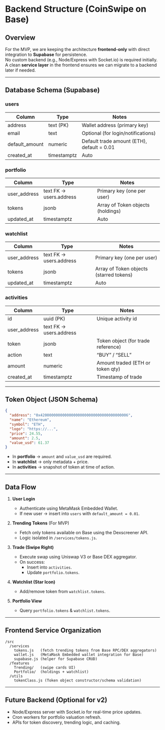 # Backend Structure (CoinSwipe on Base)

## Overview
For the MVP, we are keeping the architecture **frontend-only** with direct integration to **Supabase** for persistence.  
No custom backend (e.g., Node/Express with Socket.io) is required initially.  
A clean **service layer** in the frontend ensures we can migrate to a backend later if needed.

---

## Database Schema (Supabase)

### users
| Column         | Type        | Notes                             |
|----------------|-------------|-----------------------------------|
| address        | text (PK)   | Wallet address (primary key)      |
| email          | text        | Optional (for login/notifications)|
| default_amount | numeric     | Default trade amount (ETH), default = 0.01 |
| created_at     | timestamptz | Auto                              |

### portfolio
| Column        | Type     | Notes                                     |
|---------------|----------|-------------------------------------------|
| user_address  | text FK → users.address | Primary key (one per user) |
| tokens        | jsonb    | Array of Token objects (holdings)         |
| updated_at    | timestamptz | Auto                                   |

### watchlist
| Column        | Type     | Notes                                     |
|---------------|----------|-------------------------------------------|
| user_address  | text FK → users.address | Primary key (one per user) |
| tokens        | jsonb    | Array of Token objects (starred tokens)   |
| updated_at    | timestamptz | Auto                                   |

### activities
| Column        | Type     | Notes                                      |
|---------------|----------|--------------------------------------------|
| id            | uuid (PK)| Unique activity id                         |
| user_address  | text FK → users.address |                              |
| token         | jsonb    | Token object (for trade reference)         |
| action        | text     | “BUY” / “SELL”                             |
| amount        | numeric  | Amount traded (ETH or token qty)           |
| created_at    | timestamptz | Timestamp of trade                      |

---

## Token Object (JSON Schema)

```json
{
  "address": "0x4200000000000000000000000000000000000006",
  "name": "Ethereum",
  "symbol": "ETH",
  "logo": "https://...",
  "price": 24.55,
  "amount": 2.5,
  "value_usd": 61.37
}
```

- In **portfolio** → `amount` and `value_usd` are required.  
- In **watchlist** → only metadata + price.  
- In **activities** → snapshot of token at time of action.

---

## Data Flow

1. **User Login**
   - Authenticate using MetaMask Embedded Wallet.
   - If new user → insert into `users` with `default_amount = 0.01`.

2. **Trending Tokens** (For MVP)
   - Fetch only tokens available on Base using the Dexscreener API.
   - Logic isolated in `/services/tokens.js`.

<!-- 2. **Trending Tokens**(Future Scope)
   - Fetch from **Base RPC (mainnet)** and price data via **Uniswap V3** or other Base DEX aggregators.
   - Logic isolated in `/services/tokens.js`. -->

3. **Trade (Swipe Right)**
   - Execute swap using Uniswap V3 or Base DEX aggregator.
   - On success:
     - Insert into `activities`.
     - Update `portfolio.tokens`.

4. **Watchlist (Star Icon)**
   - Add/remove token from `watchlist.tokens`.

5. **Portfolio View**
   - Query `portfolio.tokens` & `watchlist.tokens`.

---

## Frontend Service Organization

```
/src
  /services
    tokens.js   (fetch trending tokens from Base RPC/DEX aggregators)
    wallet.js   (MetaMask Embedded wallet integration for Base)
    supabase.js (helper for Supabase CRUD)
  /features
    Trending/   (swipe cards UI)
    Portfolio/  (holdings + watchlist)
  /utils
    tokenClass.js (Token object constructor/schema validation)
```

---

## Future Backend (Optional for v2)
- Node/Express server with Socket.io for real-time price updates.
- Cron workers for portfolio valuation refresh.
- APIs for token discovery, trending logic, and caching.
